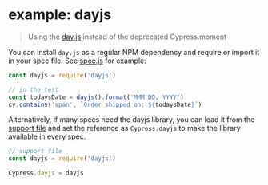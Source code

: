# example: dayjs
> Using the [day.js](https://day.js.org/en/) instead of the deprecated Cypress.moment

You can install `day.js` as a regular NPM dependency and require or import it in your spec file. See [spec.js](cypress/integration/spec.js) for example:

```js
const dayjs = require('dayjs')

// in the test
const todaysDate = dayjs().format('MMM DD, YYYY')
cy.contains('span', `Order shipped on: ${todaysDate}`)
```

Alternatively, if many specs need the dayjs library, you can load it from the [support file](cypress/support/index.js) and set the reference as `Cypress.dayjs` to make the library available in every spec.

```js
// support file
const dayjs = require('dayjs')

Cypress.dayjs = dayjs
```

